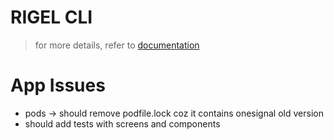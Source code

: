 # RIGEL CLI
> for more details, refer to [documentation](https://mustafaskyer.github.io/rigelcli.docs/#/)




# App Issues
- pods -> should remove podfile.lock coz it contains onesignal old version
- should add tests with screens and components